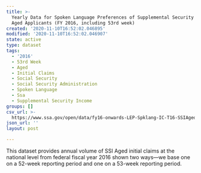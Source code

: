 ```yaml
---
title: >-
  Yearly Data for Spoken Language Preferences of Supplemental Security Income
  Aged Applicants (FY 2016, including 53rd week)
created: '2020-11-10T16:52:02.046895'
modified: '2020-11-10T16:52:02.046907'
state: active
type: dataset
tags:
  - '2016'
  - 53rd Week
  - Aged
  - Initial Claims
  - Social Security
  - Social Security Administration
  - Spoken Language
  - Ssa
  - Supplemental Security Income
groups: []
csv_url: >-
  https://www.ssa.gov/open/data/fy16-onwards-LEP-Spklang-IC-T16-SSIAged-Yrly-53rdweek.csv
json_url: ''
layout: post

---
```

This dataset provides annual volume of SSI Aged initial claims at the national level from federal fiscal year 2016 shown two ways—we base one on a 52-week reporting period and one on a 53-week reporting period.
